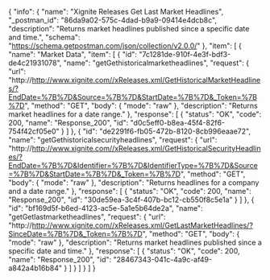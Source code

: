 {
  "info": {
    "name": "Xignite Releases Get Last Market Headlines",
    "_postman_id": "86da9a02-575c-4dad-b9a9-09414e4dcb8c",
    "description": "Returns market headlines published since a specific date and time.",
    "schema": "https://schema.getpostman.com/json/collection/v2.0.0/"
  },
  "item": [
    {
      "name": "Market Data",
      "item": [
        {
          "id": "7c1281de-910f-4e3f-bdf3-de4c21931078",
          "name": "getGethistoricalmarketheadlines",
          "request": {
            "url": "http://http://www.xignite.com//xReleases.xml/GetHistoricalMarketHeadlines/?EndDate=%7B%7D&Source=%7B%7D&StartDate=%7B%7D&_Token=%7B%7D",
            "method": "GET",
            "body": {
              "mode": "raw"
            },
            "description": "Returns market headlines for a date range."
          },
          "response": [
            {
              "status": "OK",
              "code": 200,
              "name": "Response_200",
              "id": "d0c5eff0-b8ea-45f4-82f6-754f42cf05e0"
            }
          ]
        },
        {
          "id": "de2291f6-fb05-472b-8120-8cb996eaae72",
          "name": "getGethistoricalsecurityheadlines",
          "request": {
            "url": "http://http://www.xignite.com//xReleases.xml/GetHistoricalSecurityHeadlines/?EndDate=%7B%7D&Identifier=%7B%7D&IdentifierType=%7B%7D&Source=%7B%7D&StartDate=%7B%7D&_Token=%7B%7D",
            "method": "GET",
            "body": {
              "mode": "raw"
            },
            "description": "Returns headlines for a company and a date range."
          },
          "response": [
            {
              "status": "OK",
              "code": 200,
              "name": "Response_200",
              "id": "30de59ea-3c4f-407b-bc12-cb550f8c5e1a"
            }
          ]
        },
        {
          "id": "bf169d5f-b6ed-4123-ac5e-5a1e5b64de2a",
          "name": "getGetlastmarketheadlines",
          "request": {
            "url": "http://http://www.xignite.com//xReleases.xml/GetLastMarketHeadlines/?SinceDate=%7B%7D&_Token=%7B%7D",
            "method": "GET",
            "body": {
              "mode": "raw"
            },
            "description": "Returns market headlines published since a specific date and time."
          },
          "response": [
            {
              "status": "OK",
              "code": 200,
              "name": "Response_200",
              "id": "28467343-041c-4a9c-af49-a842a4b16b84"
            }
          ]
        }
      ]
    }
  ]
}